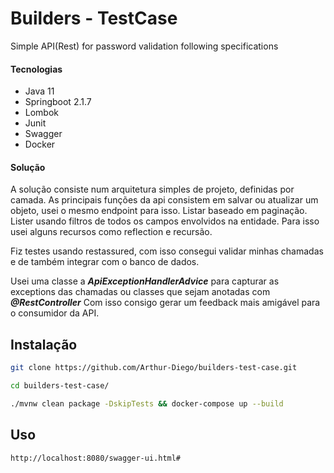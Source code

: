 # Builders - TestCase

Simple API(Rest) for password validation following specifications
#### Tecnologias
* Java 11 
* Springboot 2.1.7
* Lombok
* Junit
* Swagger
* Docker
#### Solução
A solução consiste num arquitetura simples de projeto, definidas por camada.
As principais funções da api consistem em salvar ou atualizar um objeto, usei o mesmo endpoint para isso.
Listar baseado em paginação.
Lister usando filtros de todos os campos envolvidos na entidade. Para isso usei alguns recursos como reflection e recursão.

Fiz testes usando restassured, com isso consegui validar minhas chamadas e de também integrar com o banco de dados.

Usei uma classe a ***ApiExceptionHandlerAdvice*** para capturar as exceptions das chamadas ou classes que sejam anotadas com ***@RestController***
Com isso consigo gerar um feedback mais amigável para o consumidor da API.
## Instalação
```bash
git clone https://github.com/Arthur-Diego/builders-test-case.git

cd builders-test-case/

./mvnw clean package -DskipTests && docker-compose up --build
```

## Uso
```bash
http://localhost:8080/swagger-ui.html#
```

